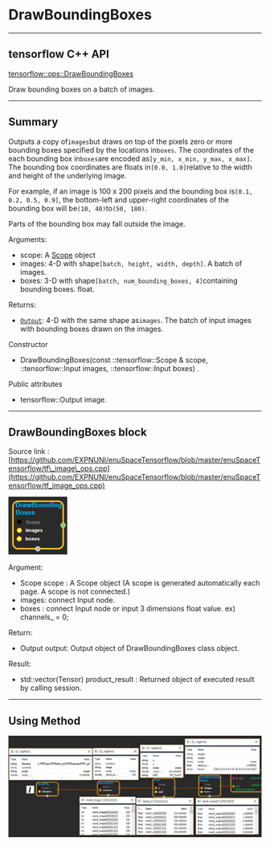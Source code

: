 # DrawBoundingBoxes

---

## tensorflow C++ API

[tensorflow::ops::DrawBoundingBoxes](https://www.tensorflow.org/api_docs/cc/class/tensorflow/ops/draw-bounding-boxes)

Draw bounding boxes on a batch of images.

---

## Summary

Outputs a copy of`images`but draws on top of the pixels zero or more bounding boxes specified by the locations in`boxes`. The coordinates of the each bounding box in`boxes`are encoded as`[y_min, x_min, y_max, x_max]`. The bounding box coordinates are floats in`[0.0, 1.0]`relative to the width and height of the underlying image.

For example, if an image is 100 x 200 pixels and the bounding box is`[0.1, 0.2, 0.5, 0.9]`, the bottom-left and upper-right coordinates of the bounding box will be`(10, 40)`to`(50, 180)`.

Parts of the bounding box may fall outside the image.

Arguments:

* scope: A [Scope](https://www.tensorflow.org/api_docs/cc/class/tensorflow/scope.html#classtensorflow_1_1_scope) object
* images: 4-D with shape`[batch, height, width, depth]`. A batch of images.
* boxes: 3-D with shape`[batch, num_bounding_boxes, 4]`containing bounding boxes. float.

Returns:

* [`Output`](https://www.tensorflow.org/api_docs/cc/class/tensorflow/output.html#classtensorflow_1_1_output): 4-D with the same shape as`images`. The batch of input images with bounding boxes drawn on the images.

Constructor

* DrawBoundingBoxes\(const ::tensorflow::Scope & scope, ::tensorflow::Input images, ::tensorflow::Input boxes\)   .

Public attributes

* tensorflow::Output image.

---

## DrawBoundingBoxes block

Source link : [https://github.com/EXPNUNI/enuSpaceTensorflow/blob/master/enuSpaceTensorflow/tf\_image\_ops.cpp](https://github.com/EXPNUNI/enuSpaceTensorflow/blob/master/enuSpaceTensorflow/tf_image_ops.cpp)

![](/assets/image_DrawBoundingBoxes_Symbol.png)

Argument:

* Scope scope : A Scope object \(A scope is generated automatically each page. A scope is not connected.\)
* images: connect  Input node.
* boxes : connect  Input node or input 3 dimensions float value. ex\) channels\_ = 0;

Return:

* Output output: Output object of DrawBoundingBoxes class object.

Result:

* std::vector\(Tensor\) product\_result : Returned object of executed result by calling session.

---

## Using Method

![](/assets/image_DrawBoundingBoxes_Method.png)

